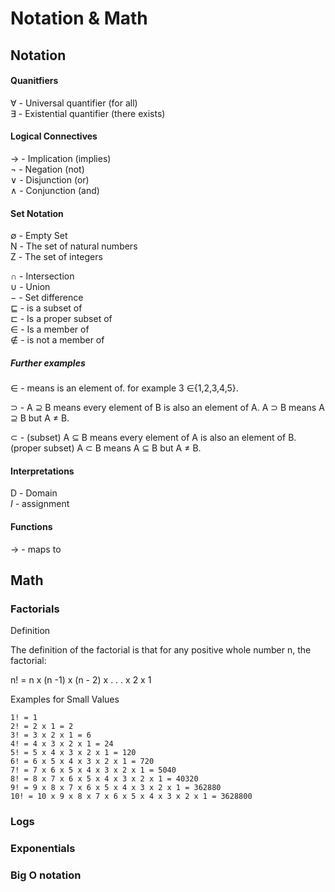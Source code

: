 
# Notation & Math

## Notation

#### Quanitfiers

∀ - Universal quantifier (for all)  
∃ - Existential quantifier (there exists)

#### Logical Connectives

→ - Implication (implies)  
¬ - Negation (not)  
∨ - Disjunction (or)  
∧ - Conjunction (and)  

#### Set Notation

∅ - Empty Set  
Ν - The set of natural numbers  
Ζ - The set of integers  

∩ - Intersection  
∪ - Union  
− - Set difference  
⊑ - is a subset of  
⊏ - Is a proper subset of  
∈ - Is a member of  
∉ - is not a member of  

##### Further examples

∈ - means is an element of. for example 3 ∈{1,2,3,4,5}.

⊃ - A ⊇ B means every element of B is also an element of A. A ⊃ B means A ⊇ B but A ≠ B.

⊂ - (subset) A ⊆ B means every element of A is also an element of B.(proper subset) A ⊂ B means A ⊆ B but A ≠ B.

#### Interpretations

Ⅾ - Domain  
_I_ - assignment

#### Functions

-> - maps to

## Math

### Factorials

Definition

The definition of the factorial is that for any positive whole number n, the factorial:

n! = n x (n -1) x (n - 2) x . . . x 2 x 1

Examples for Small Values

    1! = 1
    2! = 2 x 1 = 2
    3! = 3 x 2 x 1 = 6
    4! = 4 x 3 x 2 x 1 = 24
    5! = 5 x 4 x 3 x 2 x 1 = 120
    6! = 6 x 5 x 4 x 3 x 2 x 1 = 720
    7! = 7 x 6 x 5 x 4 x 3 x 2 x 1 = 5040
    8! = 8 x 7 x 6 x 5 x 4 x 3 x 2 x 1 = 40320
    9! = 9 x 8 x 7 x 6 x 5 x 4 x 3 x 2 x 1 = 362880
    10! = 10 x 9 x 8 x 7 x 6 x 5 x 4 x 3 x 2 x 1 = 3628800

### Logs

### Exponentials

### Big O notation
